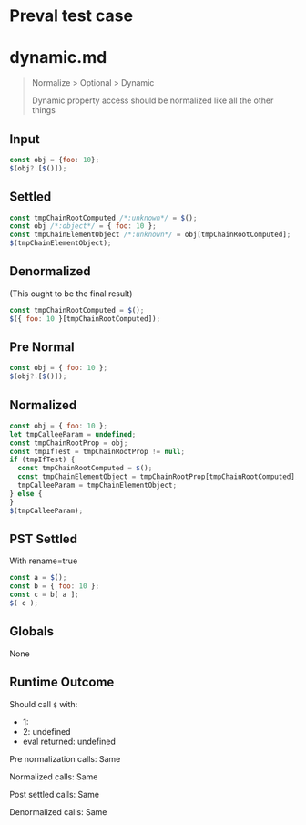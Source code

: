 # Preval test case

# dynamic.md

> Normalize > Optional > Dynamic
>
> Dynamic property access should be normalized like all the other things

## Input

`````js filename=intro
const obj = {foo: 10};
$(obj?.[$()]);
`````

## Settled


`````js filename=intro
const tmpChainRootComputed /*:unknown*/ = $();
const obj /*:object*/ = { foo: 10 };
const tmpChainElementObject /*:unknown*/ = obj[tmpChainRootComputed];
$(tmpChainElementObject);
`````

## Denormalized
(This ought to be the final result)

`````js filename=intro
const tmpChainRootComputed = $();
$({ foo: 10 }[tmpChainRootComputed]);
`````

## Pre Normal


`````js filename=intro
const obj = { foo: 10 };
$(obj?.[$()]);
`````

## Normalized


`````js filename=intro
const obj = { foo: 10 };
let tmpCalleeParam = undefined;
const tmpChainRootProp = obj;
const tmpIfTest = tmpChainRootProp != null;
if (tmpIfTest) {
  const tmpChainRootComputed = $();
  const tmpChainElementObject = tmpChainRootProp[tmpChainRootComputed];
  tmpCalleeParam = tmpChainElementObject;
} else {
}
$(tmpCalleeParam);
`````

## PST Settled
With rename=true

`````js filename=intro
const a = $();
const b = { foo: 10 };
const c = b[ a ];
$( c );
`````

## Globals

None

## Runtime Outcome

Should call `$` with:
 - 1: 
 - 2: undefined
 - eval returned: undefined

Pre normalization calls: Same

Normalized calls: Same

Post settled calls: Same

Denormalized calls: Same
